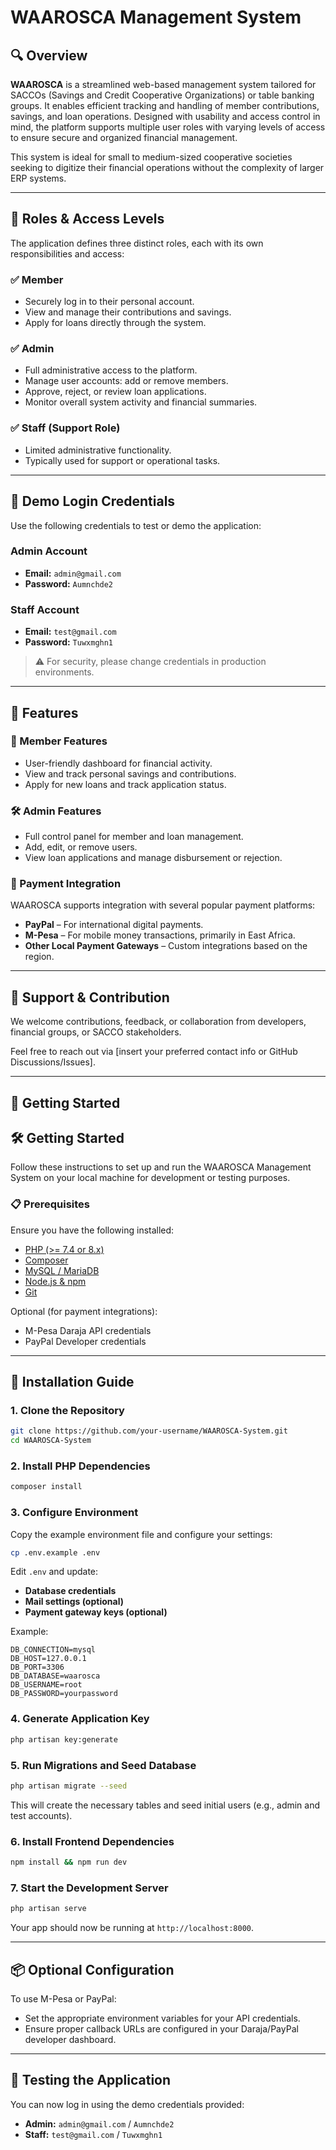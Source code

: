 
# WAAROSCA Management System

## 🔍 Overview

**WAAROSCA** is a streamlined web-based management system tailored for SACCOs (Savings and Credit Cooperative Organizations) or table banking groups. It enables efficient tracking and handling of member contributions, savings, and loan operations. Designed with usability and access control in mind, the platform supports multiple user roles with varying levels of access to ensure secure and organized financial management.

This system is ideal for small to medium-sized cooperative societies seeking to digitize their financial operations without the complexity of larger ERP systems.

---

## 👥 Roles & Access Levels

The application defines three distinct roles, each with its own responsibilities and access:

### ✅ Member
- Securely log in to their personal account.
- View and manage their contributions and savings.
- Apply for loans directly through the system.

### ✅ Admin
- Full administrative access to the platform.
- Manage user accounts: add or remove members.
- Approve, reject, or review loan applications.
- Monitor overall system activity and financial summaries.

### ✅ Staff (Support Role)
- Limited administrative functionality.
- Typically used for support or operational tasks.

---

## 🔐 Demo Login Credentials

Use the following credentials to test or demo the application:

### Admin Account
- **Email:** `admin@gmail.com`
- **Password:** `Aumnchde2`

### Staff Account
- **Email:** `test@gmail.com`
- **Password:** `Tuwxmghn1`

> ⚠️ For security, please change credentials in production environments.

---

## 🚀 Features

### 🧾 Member Features
- User-friendly dashboard for financial activity.
- View and track personal savings and contributions.
- Apply for new loans and track application status.

### 🛠️ Admin Features
- Full control panel for member and loan management.
- Add, edit, or remove users.
- View loan applications and manage disbursement or rejection.

### 🔌 Payment Integration
WAAROSCA supports integration with several popular payment platforms:
- **PayPal** – For international digital payments.
- **M-Pesa** – For mobile money transactions, primarily in East Africa.
- **Other Local Payment Gateways** – Custom integrations based on the region.

---

## 🤝 Support & Contribution

We welcome contributions, feedback, or collaboration from developers, financial groups, or SACCO stakeholders.

Feel free to reach out via [insert your preferred contact info or GitHub Discussions/Issues].

---

## 📌 Getting Started



## 🛠️ Getting Started

Follow these instructions to set up and run the WAAROSCA Management System on your local machine for development or testing purposes.

### 📋 Prerequisites

Ensure you have the following installed:

- [PHP (>= 7.4 or 8.x)](https://www.php.net/)
- [Composer](https://getcomposer.org/)
- [MySQL / MariaDB](https://www.mysql.com/)
- [Node.js & npm](https://nodejs.org/)
- [Git](https://git-scm.com/)

Optional (for payment integrations):
- M-Pesa Daraja API credentials
- PayPal Developer credentials

---

## 🚀 Installation Guide

### 1. Clone the Repository

```bash
git clone https://github.com/your-username/WAAROSCA-System.git
cd WAAROSCA-System
```

### 2. Install PHP Dependencies

```bash
composer install
```

### 3. Configure Environment

Copy the example environment file and configure your settings:

```bash
cp .env.example .env
```

Edit `.env` and update:

- **Database credentials**
- **Mail settings (optional)**
- **Payment gateway keys (optional)**

Example:

```env
DB_CONNECTION=mysql
DB_HOST=127.0.0.1
DB_PORT=3306
DB_DATABASE=waarosca
DB_USERNAME=root
DB_PASSWORD=yourpassword
```

### 4. Generate Application Key

```bash
php artisan key:generate
```

### 5. Run Migrations and Seed Database

```bash
php artisan migrate --seed
```

This will create the necessary tables and seed initial users (e.g., admin and test accounts).

### 6. Install Frontend Dependencies

```bash
npm install && npm run dev
```

### 7. Start the Development Server

```bash
php artisan serve
```

Your app should now be running at `http://localhost:8000`.

---

## 📦 Optional Configuration

To use M-Pesa or PayPal:

- Set the appropriate environment variables for your API credentials.
- Ensure proper callback URLs are configured in your Daraja/PayPal developer dashboard.

---

## 🧪 Testing the Application

You can now log in using the demo credentials provided:

- **Admin:** `admin@gmail.com` / `Aumnchde2`
- **Staff:** `test@gmail.com` / `Tuwxmghn1`



